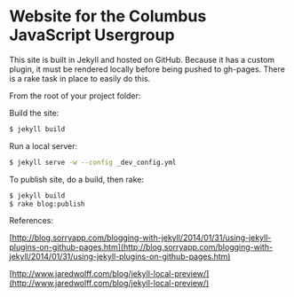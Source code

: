 # Website for the Columbus JavaScript Usergroup

This site is built in Jekyll and hosted on GitHub. Because it has a custom plugin, it must be rendered locally before being pushed to gh-pages. There is a rake task in place to easily do this.

From the root of your project folder:

Build the site:

```sh
$ jekyll build
```
Run a local server:

```sh
$ jekyll serve -w --config _dev_config.yml
```

To publish site, do a build, then rake:

```sh
$ jekyll build
$ rake blog:publish
 ```

References:

[http://blog.sorryapp.com/blogging-with-jekyll/2014/01/31/using-jekyll-plugins-on-github-pages.htm](http://blog.sorryapp.com/blogging-with-jekyll/2014/01/31/using-jekyll-plugins-on-github-pages.htm)

[http://www.jaredwolff.com/blog/jekyll-local-preview/](http://www.jaredwolff.com/blog/jekyll-local-preview/)